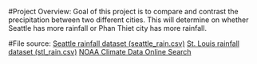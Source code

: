 

#Project Overview:
Goal of this project is to compare and contrast the precipitation between two different cities. This will determine on whether Seattle has more rainfall or Phan Thiet city has more rainfall. 

#File source:
  [Seattle rainfall dataset (seattle_rain.csv)]([https://github.com/YOUR_COURSE_REPO/weather_data](https://github.com/brian-fischer/DATA-5100/blob/main/weather/seattle_rain.csv))
  [St. Louis rainfall dataset (stl_rain.csv)]([https://github.com/YOUR_COURSE_REPO/weather_data](https://github.com/brian-fischer/DATA-5100/blob/main/weather/stl_rain.csv))
  [NOAA Climate Data Online Search](https://www.ncdc.noaa.gov/cdo-web/)

